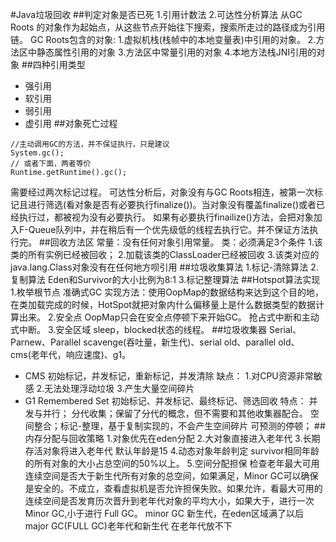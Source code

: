 #Java垃圾回收
##判定对象是否已死
1.引用计数法
2.可达性分析算法
从GC Roots 的对象作为起始点，从这些节点开始往下搜索，搜索所走过的路径成为引用链。
GC Roots包含的对象:
1.虚拟机栈(栈帧中的本地变量表)中引用的对象。
2.方法区中静态属性引用的对象
3.方法区中常量引用的对象
4.本地方法栈JNI引用的对象
##四种引用类型
* 强引用
* 软引用
* 弱引用
* 虚引用
##对象死亡过程
```
//主动调用GC的方法，并不保证执行，只是建议
System.gc();
// 或者下面，两者等价
Runtime.getRuntime().gc();
```
需要经过两次标记过程。
可达性分析后，对象没有与GC Roots相连，被第一次标记且进行筛选(看对象是否有必要执行finalize())。当对象没有覆盖finalize()或者已经执行过，都被视为没有必要执行。
如果有必要执行finailize()方法，会把对象加入F-Queue队列中，并在稍后有一个优先级低的线程去执行它。并不保证方法执行完。
##回收方法区
常量：没有任何对象引用常量。
类：必须满足3个条件
1.该类的所有实例已经被回收；
2.加载该类的ClassLoader已经被回收
3.该类对应的java.lang.Class对象没有在任何地方呗引用
##垃圾收集算法
1.标记-清除算法
2.复制算法
Eden和Survivor的大小比例为8:1
3.标记整理算法
##Hotspot算法实现
1.枚举根节点
准确式GC
实现方法：使用OopMap的数据结构来达到这个目的地，在类加载完成的时候，HotSpot就把对象内什么偏移量上是什么数据类型的数据计算出来。
2.安全点
OopMap只会在安全点停顿下来开始GC。
抢占式中断和主动式中断。
3.安全区域
sleep，blocked状态的线程。
##垃圾收集器
Serial、Parnew、Parallel scavenge(吞吐量，新生代)、serial old、parallel old、cms(老年代，响应速度)、g1。
* CMS
初始标记，并发标记，重新标记，并发清除
缺点：
1.对CPU资源非常敏感
2.无法处理浮动垃圾
3.产生大量空间碎片
* G1
Remembered Set
初始标记、并发标记、最终标记、筛选回收
特点：
并发与并行；
分代收集；保留了分代的概念，但不需要和其他收集器配合。
空间整合；标记-整理，基于复制实现的，不会产生空间碎片
可预测的停顿；
##内存分配与回收策略
1.对象优先在eden分配
2.大对象直接进入老年代
3.长期存活对象将进入老年代   默认年龄是15
4.动态对象年龄判定    survivor相同年龄的所有对象的大小占总空间的50%以上。
5.空间分配担保  检查老年最大可用连续空间是否大于新生代所有对象的总空间，如果满足，Minor GC可以确保是安全的。不成立，查看虚拟机是否允许担保失败。如果允许，看最大可用的连续空间是否发育历次晋升到老年代对象的平均大小，如果大于，进行一次Minor GC,小于进行 Full GC。
minor GC  新生代，在eden区域满了以后
major GC(FULL GC)老年代和新生代   在老年代放不下



